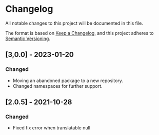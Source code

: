 # Changelog

All notable changes to this project will be documented in this file.

The format is based on [Keep a Changelog](https://keepachangelog.com/en/1.0.0/),
and this project adheres to [Semantic Versioning](https://semver.org/spec/v2.0.0.html).

## [3,0.0] - 2023-01-20

### Changed

- Moving an abandoned package to a new repository.
- Changed namespaces for further support.

## [2.0.5] - 2021-10-28

### Changed

- Fixed fix error when translatable null

